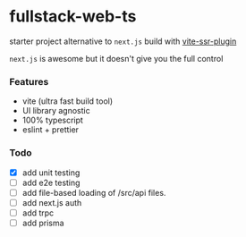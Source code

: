 # fullstack-web-ts

starter project alternative to `next.js` build with [vite-ssr-plugin](https://vite-plugin-ssr.com/)


`next.js` is awesome but it doesn't give you the full control

### Features
 - vite (ultra fast build tool)
 - UI library agnostic
 - 100% typescript
 - eslint + prettier


### Todo
 - [x] add unit testing
 - [ ] add e2e testing
 - [ ] add file-based loading of /src/api files.
 - [ ] add next.js auth
 - [ ] add trpc 
 - [ ] add prisma